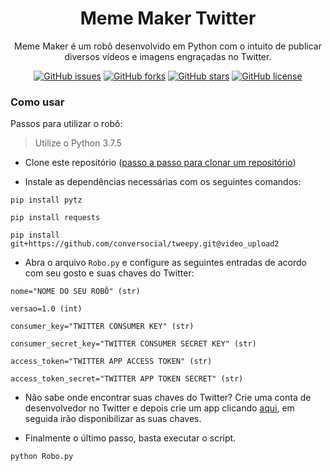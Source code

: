 <div align="center">

# Meme Maker Twitter

Meme Maker é um robô desenvolvido em Python com o intuito de publicar diversos vídeos e imagens engraçadas no Twitter.

[![GitHub issues](https://img.shields.io/github/issues/MatheusGatti/mememakertwitter)](https://github.com/MatheusGatti/mememakertwitter/issues) [![GitHub forks](https://img.shields.io/github/forks/MatheusGatti/mememakertwitter)](https://github.com/MatheusGatti/mememakertwitter/network) [![GitHub stars](https://img.shields.io/github/stars/MatheusGatti/mememakertwitter)](https://github.com/MatheusGatti/mememakertwitter/stargazers) [![GitHub license](https://img.shields.io/github/license/MatheusGatti/mememakertwitter)](https://github.com/MatheusGatti/mememakertwitter/blob/master/LICENSE)

</div>


### Como usar

Passos para utilizar o robô:

> Utilize o Python 3.7.5

- Clone este repositório ([passo a passo para clonar um repositório](https://git-scm.com/book/en/v2/Git-Basics-Getting-a-Git-Repository "passo a passo para clonar um repositório"))

- Instale as dependências necessárias com os seguintes comandos:

`pip install pytz`

`pip install requests`

`pip install git+https://github.com/conversocial/tweepy.git@video_upload2`

- Abra o arquivo `Robo.py` e configure as seguintes entradas de acordo com seu gosto e suas chaves do Twitter:

`nome="NOME DO SEU ROBÔ" (str)`

`versao=1.0 (int)`

`consumer_key="TWITTER CONSUMER KEY" (str)`

`consumer_secret_key="TWITTER CONSUMER SECRET KEY" (str)`

`access_token="TWITTER APP ACCESS TOKEN" (str)`

`access_token_secret="TWITTER APP TOKEN SECRET" (str)`

- Não sabe onde encontrar suas chaves do Twitter? Crie uma conta de desenvolvedor no Twitter e depois crie um app clicando [aqui](https://developer.twitter.com/en/apps "aqui"), em seguida irão disponibilizar as suas chaves.

- Finalmente o último passo, basta executar o script.

`python Robo.py`
